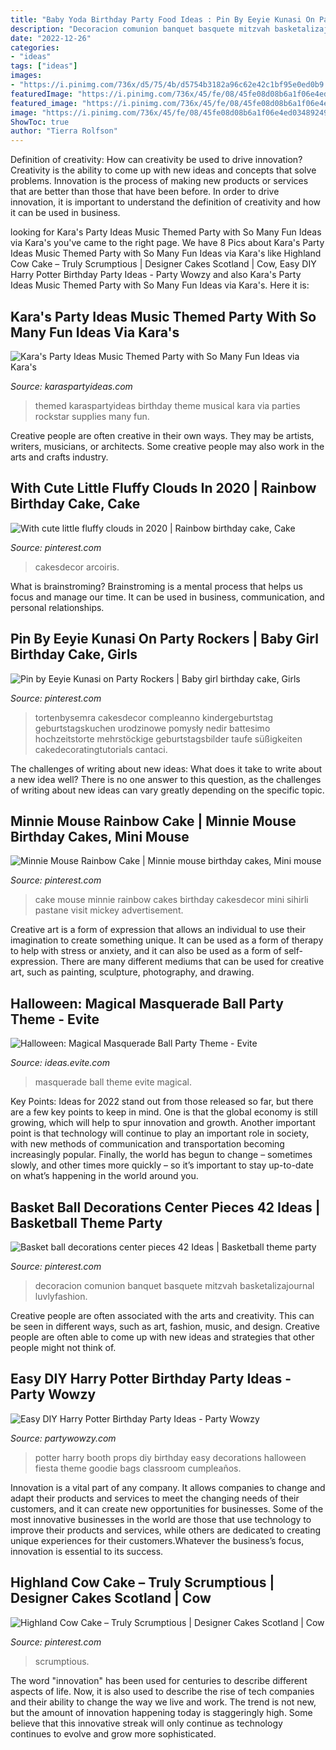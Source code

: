 ```yaml
---
title: "Baby Yoda Birthday Party Food Ideas : Pin By Eeyie Kunasi On Party Rockers"
description: "Decoracion comunion banquet basquete mitzvah basketalizajournal luvlyfashion"
date: "2022-12-26"
categories:
- "ideas"
tags: ["ideas"]
images:
- "https://i.pinimg.com/736x/d5/75/4b/d5754b3182a96c62e42c1bf95e0ed0b9.jpg"
featuredImage: "https://i.pinimg.com/736x/45/fe/08/45fe08d08b6a1f06e4ed034892492ff8.jpg"
featured_image: "https://i.pinimg.com/736x/45/fe/08/45fe08d08b6a1f06e4ed034892492ff8.jpg"
image: "https://i.pinimg.com/736x/45/fe/08/45fe08d08b6a1f06e4ed034892492ff8.jpg"
ShowToc: true
author: "Tierra Rolfson"
---
```



Definition of creativity: How can creativity be used to drive innovation?
Creativity is the ability to come up with new ideas and concepts that solve problems. Innovation is the process of making new products or services that are better than those that have been before. In order to drive innovation, it is important to understand the definition of creativity and how it can be used in business.

	

		
looking for Kara&#039;s Party Ideas Music Themed Party with So Many Fun Ideas via Kara&#039;s you've came to the right page. We have 8 Pics about Kara&#039;s Party Ideas Music Themed Party with So Many Fun Ideas via Kara&#039;s like Highland Cow Cake – Truly Scrumptious | Designer Cakes Scotland | Cow, Easy DIY Harry Potter Birthday Party Ideas - Party Wowzy and also Kara&#039;s Party Ideas Music Themed Party with So Many Fun Ideas via Kara&#039;s. Here it is:
		
    
## Kara&#039;s Party Ideas Music Themed Party With So Many Fun Ideas Via Kara&#039;s

<img loading=lazy src="http://karaspartyideas.com/wp-content/uploads/2013/10/music-12.jpg" onerror="this.onerror=null;this.src='https://tse3.mm.bing.net/th?id=OIP.31St2GWcPsEzUG3yU0GGLwHaLH&amp;pid=15.1';" alt="Kara&#039;s Party Ideas Music Themed Party with So Many Fun Ideas via Kara&#039;s">

_Source: karaspartyideas.com_

>themed karaspartyideas birthday theme musical kara via parties rockstar supplies many fun. 

	

Creative people are often creative in their own ways. They may be artists, writers, musicians, or architects. Some creative people may also work in the arts and crafts industry.

    
## With Cute Little Fluffy Clouds In 2020 | Rainbow Birthday Cake, Cake

<img loading=lazy src="https://i.pinimg.com/736x/54/f9/b3/54f9b34a7593046c83c2cdd2ad3d0e38.jpg" onerror="this.onerror=null;this.src='https://tse3.mm.bing.net/th?id=OIP.FfomkULvkHloer0sBhy8cAHaJ8&amp;pid=15.1';" alt="With cute little fluffy clouds in 2020 | Rainbow birthday cake, Cake">

_Source: pinterest.com_

>cakesdecor arcoiris. 

	

What is brainstroming? Brainstroming is a mental process that helps us focus and manage our time. It can be used in business, communication, and personal relationships.

    
## Pin By Eeyie Kunasi On Party Rockers | Baby Girl Birthday Cake, Girls

<img loading=lazy src="https://i.pinimg.com/736x/c9/dd/df/c9dddfed4ef76c44a90ccda90f6e3b93.jpg" onerror="this.onerror=null;this.src='https://tse2.mm.bing.net/th?id=OIP.c_JY4izXZ3tj9SmSPNOXAwHaJ3&amp;pid=15.1';" alt="Pin by Eeyie Kunasi on Party Rockers | Baby girl birthday cake, Girls">

_Source: pinterest.com_

>tortenbysemra cakesdecor compleanno kindergeburtstag geburtstagskuchen urodzinowe pomysły nedir battesimo hochzeitstorte mehrstöckige geburtstagsbilder taufe süßigkeiten cakedecoratingtutorials cantaci. 

	

The challenges of writing about new ideas: What does it take to write about a new idea well?
There is no one answer to this question, as the challenges of writing about new ideas can vary greatly depending on the specific topic.

    
## Minnie Mouse Rainbow Cake | Minnie Mouse Birthday Cakes, Mini Mouse

<img loading=lazy src="https://i.pinimg.com/736x/bc/83/c8/bc83c8d4e4980d84e916ea48706c216e.jpg" onerror="this.onerror=null;this.src='https://tse2.mm.bing.net/th?id=OIP.esZU-C29_rmukJHKEZCvpQHaMF&amp;pid=15.1';" alt="Minnie Mouse Rainbow Cake | Minnie mouse birthday cakes, Mini mouse">

_Source: pinterest.com_

>cake mouse minnie rainbow cakes birthday cakesdecor mini sihirli pastane visit mickey advertisement. 

	

Creative art is a form of expression that allows an individual to use their imagination to create something unique. It can be used as a form of therapy to help with stress or anxiety, and it can also be used as a form of self-expression. There are many different mediums that can be used for creative art, such as painting, sculpture, photography, and drawing.

    
## Halloween: Magical Masquerade Ball Party Theme - Evite

<img loading=lazy src="http://ideas.evite.com/media/Magical-Masquerade-Ball-Mood-Board-1200.jpg" onerror="this.onerror=null;this.src='https://tse4.mm.bing.net/th?id=OIP.CxP8P_dgeqnCnN8mG0nl6AHaE8&amp;pid=15.1';" alt="Halloween: Magical Masquerade Ball Party Theme - Evite">

_Source: ideas.evite.com_

>masquerade ball theme evite magical. 

	

Key Points:
Ideas for 2022 stand out from those released so far, but there are a few key points to keep in mind. One is that the global economy is still growing, which will help to spur innovation and growth. Another important point is that technology will continue to play an important role in society, with new methods of communication and transportation becoming increasingly popular. Finally, the world has begun to change – sometimes slowly, and other times more quickly – so it’s important to stay up-to-date on what’s happening in the world around you.

    
## Basket Ball Decorations Center Pieces 42 Ideas | Basketball Theme Party

<img loading=lazy src="https://i.pinimg.com/736x/d5/75/4b/d5754b3182a96c62e42c1bf95e0ed0b9.jpg" onerror="this.onerror=null;this.src='https://tse4.mm.bing.net/th?id=OIP.ddeDPoiE4Sd4xJOsVzPBeQAAAA&amp;pid=15.1';" alt="Basket ball decorations center pieces 42 Ideas | Basketball theme party">

_Source: pinterest.com_

>decoracion comunion banquet basquete mitzvah basketalizajournal luvlyfashion. 

	

Creative people are often associated with the arts and creativity. This can be seen in different ways, such as art, fashion, music, and design. Creative people are often able to come up with new ideas and strategies that other people might not think of.

    
## Easy DIY Harry Potter Birthday Party Ideas - Party Wowzy

<img loading=lazy src="https://partywowzy.com/wp-content/uploads/2018/08/Photo-Booth-Props.jpg" onerror="this.onerror=null;this.src='https://tse3.mm.bing.net/th?id=OIP.qmAXkvchV5xxNmLz7vjubQHaJ4&amp;pid=15.1';" alt="Easy DIY Harry Potter Birthday Party Ideas - Party Wowzy">

_Source: partywowzy.com_

>potter harry booth props diy birthday easy decorations halloween fiesta theme goodie bags classroom cumpleaños. 

	

Innovation is a vital part of any company. It allows companies to change and adapt their products and services to meet the changing needs of their customers, and it can create new opportunities for businesses. Some of the most innovative businesses in the world are those that use technology to improve their products and services, while others are dedicated to creating unique experiences for their customers.Whatever the business’s focus, innovation is essential to its success.

    
## Highland Cow Cake – Truly Scrumptious | Designer Cakes Scotland | Cow

<img loading=lazy src="https://i.pinimg.com/736x/45/fe/08/45fe08d08b6a1f06e4ed034892492ff8.jpg" onerror="this.onerror=null;this.src='https://tse4.mm.bing.net/th?id=OIP.W8LsbimKQph5-DYvZjGZGwHaKq&amp;pid=15.1';" alt="Highland Cow Cake – Truly Scrumptious | Designer Cakes Scotland | Cow">

_Source: pinterest.com_

>scrumptious. 

	

The word "innovation" has been used for centuries to describe different aspects of life. Now, it is also used to describe the rise of tech companies and their ability to change the way we live and work. The trend is not new, but the amount of innovation happening today is staggeringly high. Some believe that this innovative streak will only continue as technology continues to evolve and grow more sophisticated.

